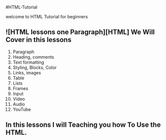 #HTML-Tutorial

welcome to HTML Tutorial for beginners

![HTML lessons one Paragraph][HTML]
We Will Cover in this lessons
------
1. Paragraph
2. Heading, comments
3. Text formatting
4. Styling, Blocks, Color
5. Links, images
6. Table
7. Lists
8. Frames
9. Input
10. Video
11. Audio
12. YouTube


## In this lessons I will Teaching you how To Use the HTML.
